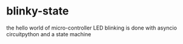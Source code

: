 # blinky-state
the hello world of micro-controller LED blinking is done with asyncio circuitpython and a state machine
